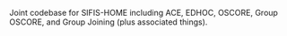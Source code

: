 Joint codebase for SIFIS-HOME including ACE, EDHOC, OSCORE, Group OSCORE, and Group Joining (plus associated things).
